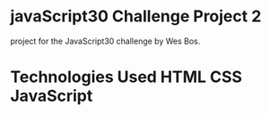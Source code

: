 # javaScript30 Challenge Project 2
  project for the JavaScript30 challenge by Wes Bos.
# Technologies Used HTML CSS JavaScript
